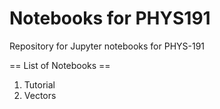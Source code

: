 # Notebooks for PHYS191
Repository for Jupyter notebooks for PHYS-191

== List of Notebooks == 
1. Tutorial
2. Vectors
